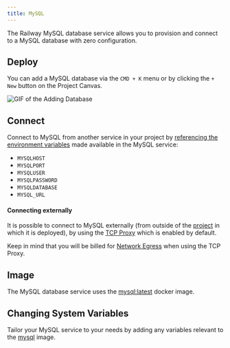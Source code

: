 ```yaml
---
title: MySQL
---
```


The Railway MySQL database service allows you to provision and connect to a
MySQL database with zero configuration.

## Deploy

You can add a MySQL database via the `CMD + K` menu or by clicking the `+ New` button on the Project Canvas.

<Image src="https://res.cloudinary.com/railway/image/upload/v1695934218/docs/databases/addDB_qxyctn.gif"
alt="GIF of the Adding Database"
layout="intrinsic"
width={450} height={396} quality={100} />

## Connect

Connect to MySQL from another service in your project by [referencing the environment variables](/guides/variables#referencing-another-services-variable) made available in the MySQL service:

- `MYSQLHOST`
- `MYSQLPORT`
- `MYSQLUSER`
- `MYSQLPASSWORD`
- `MYSQLDATABASE`
- `MYSQL_URL`

#### Connecting externally

It is possible to connect to MySQL externally (from outside of the [project](/develop/projects) in which it is deployed), by using the [TCP Proxy](/deploy/exposing-your-app#tcp-proxying) which is enabled by default.

Keep in mind that you will be billed for [Network Egress](/reference/pricing/plans#resource-usage-pricing) when using the TCP Proxy.

## Image

The MySQL database service uses the [mysql:latest](https://hub.docker.com/_/mysql) docker image.

## Changing System Variables

Tailor your MySQL service to your needs by adding any variables relevant to the [mysql](https://hub.docker.com/_/mysql) image.
